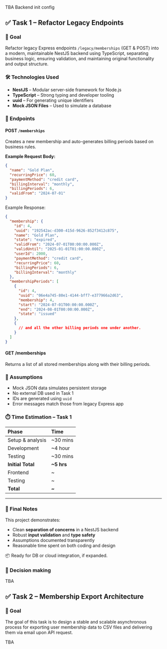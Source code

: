 TBA Backend init config

## ✅ Task 1 – Refactor Legacy Endpoints

### 🎯 Goal

Refactor legacy Express endpoints `/legacy/memberships` (GET & POST) into a modern, maintainable NestJS backend using TypeScript, separating business logic, ensuring validation, and maintaining original functionality and output structure.

### 🛠️ Technologies Used

- **NestJS** – Modular server-side framework for Node.js
- **TypeScript** – Strong typing and developer tooling
- **uuid** – For generating unique identifiers
- **Mock JSON Files** – Used to simulate a database

### 📌 Endpoints

#### POST `/memberships`

Creates a new membership and auto-generates billing periods based on business rules.

**Example Request Body:**

```json
{
  "name": "Gold Plan",
  "recurringPrice": 60,
  "paymentMethod": "credit card",
  "billingInterval": "monthly",
  "billingPeriods": 6,
  "validFrom": "2024-07-01"
}
```

Example Response:

```json
{
  "membership": {
    "id": 4,
    "uuid": "192542ac-d300-415d-9626-852f3412c875",
    "name": "Gold Plan",
    "state": "expired",
    "validFrom": "2024-07-01T00:00:00.000Z",
    "validUntil": "2025-01-01T01:00:00.000Z",
    "userId": 2000,
    "paymentMethod": "credit card",
    "recurringPrice": 60,
    "billingPeriods": 6,
    "billingInterval": "monthly"
  },
  "membershipPeriods": [
    {
      "id": 4,
      "uuid": "06e4a745-80e1-4144-bff7-e377966a2d63",
      "membership": 4,
      "start": "2024-07-01T00:00:00.000Z",
      "end": "2024-08-01T00:00:00.000Z",
      "state": "issued"
    },
    {
      // and all the other billing periods one under another.
    }
  ]
}
```

#### GET /memberships

Returns a list of all stored memberships along with their billing periods.

### 🤔 Assumptions

- Mock JSON data simulates persistent storage
- No external DB used in Task 1
- IDs are generated using `uuid`
- Error messages match those from legacy Express app

### ⏱️ Time Estimation – Task 1

| Phase             | Time       |
| :---------------- | :--------- |
| Setup & analysis  | ~30 mins   |
| Development       | ~4 hour    |
| Testing           | ~30 mins   |
| **Initial Total** | **~5 hrs** |
| Frontend          | ~          |
| Testing           | ~          |
| **Total**         | **~**      |

---

### 📌 Final Notes

This project demonstrates:

- Clean **separation of concerns** in a NestJS backend
- Robust **input validation** and **type safety**
- Assumptions documented transparently
- Reasonable time spent on both coding and design

📦 Ready for DB or cloud integration, if expanded.

### 🤔 Decision making

TBA

## ✅ Task 2 – Membership Export Architecture

### 🎯 Goal

The goal of this task is to design a stable and scalable asynchronous process for exporting user membership data to CSV files and delivering them via email upon API request.

TBA
